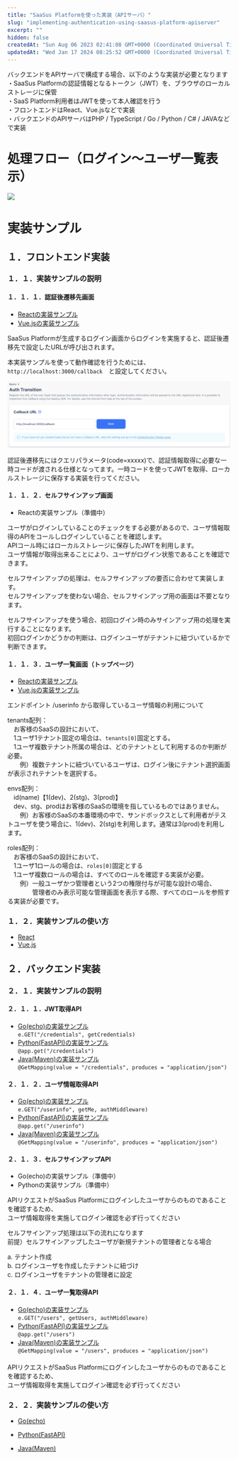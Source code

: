 ```yaml
---
title: "SaaSus Platformを使った実装（APIサーバ）"
slug: "implementing-authentication-using-saasus-platform-apiserver"
excerpt: ""
hidden: false
createdAt: "Sun Aug 06 2023 02:41:08 GMT+0000 (Coordinated Universal Time)"
updatedAt: "Wed Jan 17 2024 08:25:52 GMT+0000 (Coordinated Universal Time)"
---
```

バックエンドをAPIサーバで構成する場合、以下のような実装が必要となります  
・SaaSus Platformの認証情報となるトークン（JWT）を、ブラウザのローカルストレージに保管  
・SaaS Platform利用者はJWTを使って本人確認を行う  
・フロントエンドはReact、Vue.jsなどで実装  
・バックエンドのAPIサーバはPHP / TypeScript / Go / Python / C# / JAVAなどで実装

# 処理フロー（ログイン〜ユーザ一覧表示）

![](/img/metering-api-sample/SaaSus_PlatformAPI.drawio.svg)


# 実装サンプル

## １．フロントエンド実装

### １．１．実装サンプルの説明

#### １．１．１．認証後遷移先画面

- <a href="https://github.com/saasus-platform/implementation-sample-front-react/blob/main/src/pages/Callback.tsx" target="_blank">Reactの実装サンプル</a>
- <a href="https://github.com/saasus-platform/implementation-sample-front-vue/blob/main/src/views/Callback.vue" target="_blank">Vue.jsの実装サンプル</a>

SaaSus Platformが生成するログイン画面からログインを実施すると、認証後遷移先で設定したURLが呼び出されます。

本実装サンプルを使って動作確認を行うためには、  
`http://localhost:3000/callback`　と設定してください。

![](/img/metering-api-sample/image-02.png)

認証後遷移先にはクエリパラメータ(code=xxxxx)で、認証情報取得に必要な一時コードが渡される仕様となってます。一時コードを使ってJWTを取得、ローカルストレージに保存する実装を行ってください。

#### １．１．２．セルフサインアップ画面

- Reactの実装サンプル（準備中）

ユーザがログインしていることのチェックをする必要があるので、ユーザ情報取得のAPIをコールしログインしていることを確認します。  
APIコール時にはローカルストレージに保存したJWTを利用します。  
ユーザ情報が取得出来ることにより、ユーザがログイン状態であることを確認できます。

セルフサインアップの処理は、セルフサインアップの要否に合わせて実装します。  
セルフサインアップを使わない場合、セルフサインアップ用の画面は不要となります。

セルフサインアップを使う場合、初回ログイン時のみサインアップ用の処理を実行することになります。  
初回ログインかどうかの判断は、ログインユーザがテナントに紐づいているかで判断できます。

#### １．１．３．ユーザ一覧画面（トップページ）

- <a href="https://github.com/saasus-platform/implementation-sample-front-react/blob/main/src/pages/UserPage.tsx" target="_blank">Reactの実装サンプル</a>
- <a href="https://github.com/saasus-platform/implementation-sample-front-vue/blob/main/src/views/UserPage.vue" target="_black">Vue.jsの実装サンプル</a>

エンドポイント /userinfo から取得しているユーザ情報の利用について

tenants配列：  
　お客様のSaaSの設計において、  
　1ユーザ1テナント固定の場合は、`tenants[0]`固定とする。  
　1ユーザ複数テナント所属の場合は、どのテナントとして利用するのか判断が必要。  
　　例）複数テナントに紐づいているユーザは、ログイン後にテナント選択画面が表示されテナントを選択する。

envs配列：  
　id(name)【1(dev)、2(stg)、3(prod)】  
　dev、stg、prodはお客様のSaaSの環境を指しているものではありません。  
　　例）お客様のSaaSの本番環境の中で、サンドボックスとして利用者がテストユーザを使う場合に、1(dev)、2(stg)を利用します。通常は3(prod)を利用します。

roles配列：  
　お客様のSaaSの設計において、  
　1ユーザ1ロールの場合は、`roles[0]`固定とする  
　1ユーザ複数ロールの場合は、すべてのロールを確認する実装が必要。  
　　例）一般ユーザかつ管理者という2つの権限付与が可能な設計の場合、  
　　　　管理者のみ表示可能な管理画面を表示する際、すべてのロールを参照する実装が必要です。

### １．２．実装サンプルの使い方

- <a href="https://github.com/saasus-platform/implementation-sample-front-react/blob/main/README.md" target="_blank">React</a>
- <a href="https://github.com/saasus-platform/implementation-sample-front-vue/blob/main/README.md" target="_blank">Vue.js</a>

## ２．バックエンド実装

### ２．１．実装サンプルの説明

#### ２．１．１．JWT取得API

- <a href="https://github.com/saasus-platform/implementation-sample-api-go/blob/main/main.go#L82" target="_blank">Go(echo)の実装サンプル</a>  
  `e.GET("/credentials", getCredentials)`
- <a href="https://github.com/saasus-platform/implementation-sample-api-python/blob/main/main.py#L48" target="_blank">Python(FastAPI)の実装サンプル</a>  
  `@app.get("/credentials")`
- <a href="https://github.com/saasus-platform/implementation-sample-api-java/blob/main/src/main/java/implementsample/controller/SampleController.java#L36" target="_blank">Java(Maven)の実装サンプル</a>  
  `@GetMapping(value = "/credentials", produces = "application/json")`

#### ２．１．２．ユーザ情報取得API

- <a href="https://github.com/saasus-platform/implementation-sample-api-go/blob/main/main.go#L144" target="_black">Go(echo)の実装サンプル</a>  
  `e.GET("/userinfo", getMe, authMiddleware)`
- <a href="https://github.com/saasus-platform/implementation-sample-api-python/blob/main/main.py#L53" target="_blank">Python(FastAPI)の実装サンプル</a>  
  `@app.get("/userinfo")`
- <a href="https://github.com/saasus-platform/implementation-sample-api-java/blob/main/src/main/java/implementsample/controller/SampleController.java#L82" target="_blank">Java(Maven)の実装サンプル</a>  
  `@GetMapping(value = "/userinfo", produces = "application/json")`

#### 

#### ２．１．３．セルフサインアップAPI

- Go(echo)の実装サンプル（準備中）
- Pythonの実装サンプル（準備中）

APIリクエストがSaaSus Platformにログインしたユーザからのものであることを確認するため、  
ユーザ情報取得を実施してログイン確認を必ず行ってください

セルフサインアップ処理は以下の流れになります  
前提）セルフサインアップしたユーザが新規テナントの管理者となる場合

a. テナント作成  
b. ログインユーザを作成したテナントに紐づけ  
c. ログインユーザをテナントの管理者に設定

#### ２．１．４．ユーザ一覧取得API

- <a href="https://github.com/saasus-platform/implementation-sample-api-go/blob/main/main.go#L156" target="_blank">Go(echo)の実装サンプル</a>  
  `e.GET("/users", getUsers, authMiddleware)`
- <a href="https://github.com/saasus-platform/implementation-sample-api-python/blob/main/main.py#L58" target="_blank">Python(FastAPI)の実装サンプル</a>  
  `@app.get("/users")`
- <a href="https://github.com/saasus-platform/implementation-sample-api-java/blob/main/src/main/java/implementsample/controller/SampleController.java#L82" target="_blank">Java(Maven)の実装サンプル</a>  
  `@GetMapping(value = "/users", produces = "application/json")`

#### 

APIリクエストがSaaSus Platformにログインしたユーザからのものであることを確認するため、  
ユーザ情報取得を実施してログイン確認を必ず行ってください

### ２．２．実装サンプルの使い方

- <a href="https://github.com/saasus-platform/implementation-sample-api-go/blob/main/README.md" target="_blank">Go(echo)</a>

- <a href="https://github.com/saasus-platform/implementation-sample-api-python" target="_blank">Python(FastAPI)</a>

- <a href="https://github.com/saasus-platform/implementation-sample-api-java"
  target="_blank">Java(Maven)</a>

#### 
